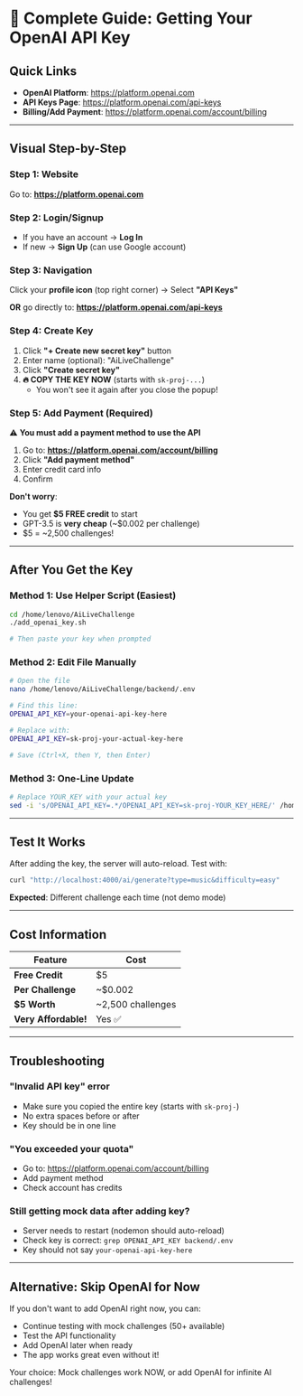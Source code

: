 # 🔑 Complete Guide: Getting Your OpenAI API Key

## Quick Links

- **OpenAI Platform**: https://platform.openai.com
- **API Keys Page**: https://platform.openai.com/api-keys
- **Billing/Add Payment**: https://platform.openai.com/account/billing

---

## Visual Step-by-Step

### Step 1: Website
Go to: **https://platform.openai.com**

### Step 2: Login/Signup
- If you have an account → **Log In**
- If new → **Sign Up** (can use Google account)

### Step 3: Navigation
Click your **profile icon** (top right corner) → Select **"API Keys"**

**OR** go directly to: **https://platform.openai.com/api-keys**

### Step 4: Create Key
1. Click **"+ Create new secret key"** button
2. Enter name (optional): "AiLiveChallenge"
3. Click **"Create secret key"**
4. **🔥 COPY THE KEY NOW** (starts with `sk-proj-...`)
   - You won't see it again after you close the popup!

### Step 5: Add Payment (Required)
⚠️ **You must add a payment method to use the API**

1. Go to: **https://platform.openai.com/account/billing**
2. Click **"Add payment method"**
3. Enter credit card info
4. Confirm

**Don't worry**: 
- You get **$5 FREE credit** to start
- GPT-3.5 is **very cheap** (~$0.002 per challenge)
- $5 = ~2,500 challenges!

---

## After You Get the Key

### Method 1: Use Helper Script (Easiest)
```bash
cd /home/lenovo/AiLiveChallenge
./add_openai_key.sh

# Then paste your key when prompted
```

### Method 2: Edit File Manually
```bash
# Open the file
nano /home/lenovo/AiLiveChallenge/backend/.env

# Find this line:
OPENAI_API_KEY=your-openai-api-key-here

# Replace with:
OPENAI_API_KEY=sk-proj-your-actual-key-here

# Save (Ctrl+X, then Y, then Enter)
```

### Method 3: One-Line Update
```bash
# Replace YOUR_KEY with your actual key
sed -i 's/OPENAI_API_KEY=.*/OPENAI_API_KEY=sk-proj-YOUR_KEY_HERE/' /home/lenovo/AiLiveChallenge/backend/.env
```

---

## Test It Works

After adding the key, the server will auto-reload. Test with:

```bash
curl "http://localhost:4000/ai/generate?type=music&difficulty=easy"
```

**Expected**: Different challenge each time (not demo mode)

---

## Cost Information

| Feature | Cost |
|---------|------|
| **Free Credit** | $5 |
| **Per Challenge** | ~$0.002 |
| **$5 Worth** | ~2,500 challenges |
| **Very Affordable!** | Yes ✅ |

---

## Troubleshooting

### "Invalid API key" error
- Make sure you copied the entire key (starts with `sk-proj-`)
- No extra spaces before or after
- Key should be in one line

### "You exceeded your quota"
- Go to: https://platform.openai.com/account/billing
- Add payment method
- Check account has credits

### Still getting mock data after adding key?
- Server needs to restart (nodemon should auto-reload)
- Check key is correct: `grep OPENAI_API_KEY backend/.env`
- Key should not say `your-openai-api-key-here`

---

## Alternative: Skip OpenAI for Now

If you don't want to add OpenAI right now, you can:
- Continue testing with mock challenges (50+ available)
- Test the API functionality
- Add OpenAI later when ready
- The app works great even without it!

Your choice: Mock challenges work NOW, or add OpenAI for infinite AI challenges!
